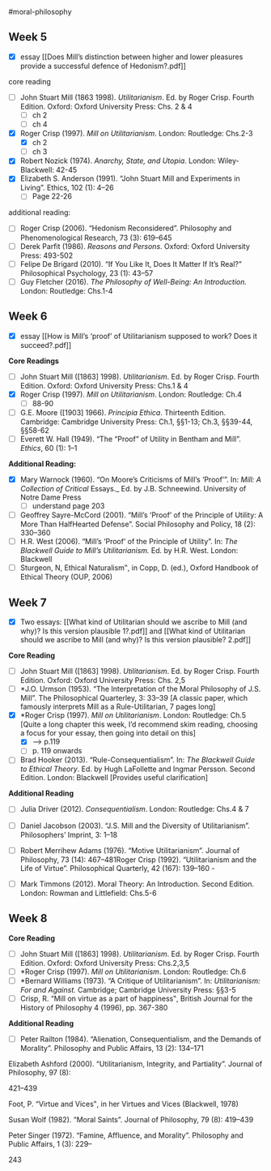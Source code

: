 #moral-philosophy 
## Week 5
- [x] essay [[Does Mill’s distinction between higher and lower pleasures provide a successful defence of Hedonism?.pdf]]

core reading
- [ ] John Stuart Mill (1863 1998). _Utilitarianism_. Ed. by Roger Crisp. Fourth Edition. Oxford: Oxford University Press: Chs. 2 & 4
	- [ ] ch 2
	- [ ] ch 4
- [x] Roger Crisp (1997). _Mill on Utilitarianism_. London: Routledge: Chs.2-3
	- [x] ch 2
	- [ ] ch 3
- [x] Robert Nozick (1974). _Anarchy, State, and Utopia_. London: Wiley-Blackwell: 42-45
- [x] Elizabeth S. Anderson (1991). “John Stuart Mill and Experiments in Living”. Ethics, 102 (1): 4–26
	- [ ] Page 22-26

additional reading:
- [ ] Roger Crisp (2006). “Hedonism Reconsidered”. Philosophy and Phenomenological Research, 73 (3): 619–645
- [ ] Derek Parfit (1986). _Reasons and Persons_. Oxford: Oxford University Press: 493-502
- [ ] Felipe De Brigard (2010). “If You Like It, Does It Matter If It’s Real?” Philosophical Psychology, 23 (1): 43–57
- [ ] Guy Fletcher (2016). _The Philosophy of Well-Being: An Introduction._ London: Routledge: Chs.1-4

## Week 6
- [x] essay [[How is Mill’s ‘proof’ of Utilitarianism supposed to work? Does it succeed?.pdf]]

**Core Readings**
- [ ] John Stuart Mill ([1863] 1998). _Utilitarianism_. Ed. by Roger Crisp. Fourth Edition. Oxford: Oxford University Press: Chs.1 & 4
- [x] Roger Crisp (1997). _Mill on Utilitarianism_. London: Routledge: Ch.4
	- [ ] 88-90
- [ ] G.E. Moore ([1903] 1966). _Principia Ethica_. Thirteenth Edition. Cambridge: Cambridge University Press: Ch.1, §§1-13; Ch.3, §§39-44, §§58-62
- [ ] Everett W. Hall (1949). “The “Proof” of Utility in Bentham and Mill”. _Ethics_, 60 (1): 1–1

**Additional Reading:**
- [x] Mary Warnock (1960). “On Moore’s Criticisms of Mill’s ‘Proof’”. In: _Mill: A Collection of Critical_ Essays._ Ed. by J.B. Schneewind. University of Notre Dame Press
	- [ ] understand page 203
- [ ] Geoffrey Sayre-McCord (2001). “Mill’s ‘Proof’ of the Principle of Utility: A More Than HalfHearted Defense”. Social Philosophy and Policy, 18 (2): 330–360
- [ ] H.R. West (2006). “Mill’s ‘Proof’ of the Principle of Utility”. In: _The Blackwell Guide to Mill’s_ _Utilitarianism._ Ed. by H.R. West. London: Blackwell
- [ ] Sturgeon, N, Ethical Naturalism‟, in Copp, D. (ed.), Oxford Handbook of Ethical Theory (OUP, 2006)

## Week 7
- [x] Two essays: [[What kind of Utilitarian should we ascribe to Mill (and why)? Is this version plausible 1?.pdf]] and [[What kind of Utilitarian should we ascribe to Mill (and why)? Is this version plausible? 2.pdf]]

**Core Reading**
- [ ] John Stuart Mill ([1863] 1998). _Utilitarianism_. Ed. by Roger Crisp. Fourth Edition. Oxford: Oxford University Press: Chs. 2,5
- [ ] *J.O. Urmson (1953). “The Interpretation of the Moral Philosophy of J.S. Mill”. The Philosophical Quarterley, 3: 33–39 [A classic paper, which famously interprets Mill as a Rule-Utilitarian, 7 pages long]
- [x] *Roger Crisp (1997). _Mill on Utilitarianism_. London: Routledge: Ch.5 [Quite a long chapter this week, I’d recommend skim reading, choosing a focus for your essay, then going into detail on this]
	- [x] --> p.119
	- [ ] p. 119 onwards
- [ ] Brad Hooker (2013). “Rule-Consequentialism”. In: _The Blackwell Guide to Ethical Theory_. Ed. by Hugh LaFollette and Ingmar Persson. Second Edition. London: Blackwell [Provides useful clarification]

**Additional Reading**
- [ ] Julia Driver (2012). _Consequentialism_. London: Routledge: Chs.4 & 7
- [ ] Daniel Jacobson (2003). “J.S. Mill and the Diversity of Utilitarianism”. Philosophers’ Imprint, 3: 1–18
- [ ] Robert Merrihew Adams (1976). “Motive Utilitarianism”. Journal of Philosophy, 73 (14): 467–481Roger Crisp (1992). “Utilitarianism and the Life of Virtue”. Philosophical Quarterly, 42 (167): 139–160 -
- [ ] Mark Timmons (2012). Moral Theory: An Introduction. Second Edition. London: Rowman and Littlefield: Chs.5-6


## Week 8
**Core Reading**
- [ ] John Stuart Mill ([1863] 1998). _Utilitarianism_. Ed. by Roger Crisp. Fourth Edition. Oxford: Oxford University Press: Chs.2,3,5
- [ ] *Roger Crisp (1997). _Mill on Utilitarianism_. London: Routledge: Ch.6
- [ ] *Bernard Williams (1973). “A Critique of Utilitarianism”. In: _Utilitarianism: For and Against._ Cambridge; Cambridge University Press: §§3-5
- [ ] Crisp, R. “Mill on virtue as a part of happiness‟, British Journal for the History of Philosophy 4 (1996), pp. 367-380

**Additional Reading**
- [ ] Peter Railton (1984). “Alienation, Consequentialism, and the Demands of Morality”. Philosophy and Public Affairs, 13 (2): 134–171

Elizabeth Ashford (2000). “Utilitarianism, Integrity, and Partiality”. Journal of Philosophy, 97 (8):

421–439

Foot, P. “Virtue and Vices‟, in her Virtues and Vices (Blackwell, 1978)

Susan Wolf (1982). “Moral Saints”. Journal of Philosophy, 79 (8): 419–439

Peter Singer (1972). “Famine, Affluence, and Morality”. Philosophy and Public Affairs, 1 (3): 229–

243